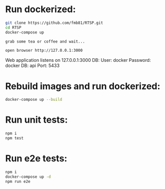 Run dockerized:
===

```sh
git clone https://github.com/fmb81/RTSP.git
cd RTSP
docker-compose up

grab some tea or coffee and wait...

open browser http://127.0.0.1:3000
```

Web application listens on 127.0.0.1:3000
DB:
  User: docker
  Password: docker
  DB: api
  Port: 5433

Rebuild images and run dockerized:
===

```sh
docker-compose up --build
```

Run unit tests:
===

```sh
npm i
npm test
```

Run e2e tests:
===

```sh
npm i
docker-compose up -d
npm run e2e
```